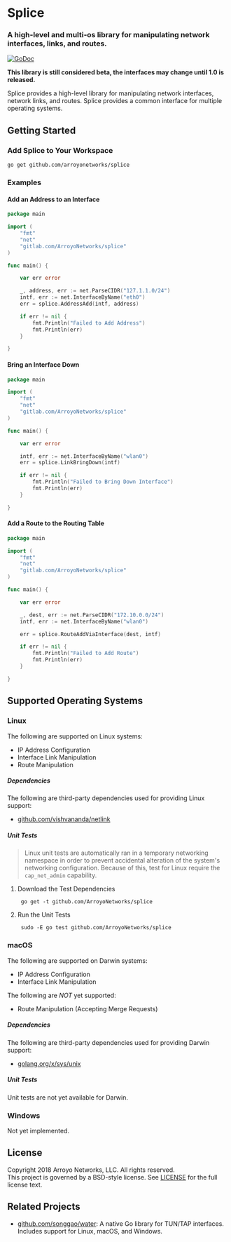# Splice
### A high-level and multi-os library for manipulating network interfaces, links, and routes.


[![GoDoc](https://godoc.org/github.com/ArroyoNetworks/splice?status.svg)](https://godoc.org/github.com/ArroyoNetworks/splice)

**This library is still considered beta, the interfaces may change until 1.0 is released.**

Splice provides a high-level library for manipulating network interfaces, network links, and routes. Splice provides a common interface
for multiple operating systems.

## Getting Started

### Add Splice to Your Workspace

    go get github.com/arroyonetworks/splice

### Examples

#### Add an Address to an Interface

```go
package main

import (
    "fmt"
    "net"
    "gitlab.com/ArroyoNetworks/splice"
)

func main() {

    var err error

    _, address, err := net.ParseCIDR("127.1.1.0/24")
    intf, err := net.InterfaceByName("eth0")    
    err = splice.AddressAdd(intf, address)

    if err != nil {
        fmt.Println("Failed to Add Address")
        fmt.Println(err)
    }

}
```

#### Bring an Interface Down

```go
package main

import (
    "fmt"
    "net"
    "gitlab.com/ArroyoNetworks/splice"
)

func main() {

    var err error

    intf, err := net.InterfaceByName("wlan0")    
    err = splice.LinkBringDown(intf)

    if err != nil {
        fmt.Println("Failed to Bring Down Interface")
        fmt.Println(err)
    }

}
```

#### Add a Route to the Routing Table

```go
package main

import (
    "fmt"
    "net"
    "gitlab.com/ArroyoNetworks/splice"
)

func main() {

    var err error

    _, dest, err := net.ParseCIDR("172.10.0.0/24")
    intf, err := net.InterfaceByName("wlan0")    

    err = splice.RouteAddViaInterface(dest, intf)

    if err != nil {
        fmt.Println("Failed to Add Route")
        fmt.Println(err)
    }

}
```

## Supported Operating Systems

### Linux

The following are supported on Linux systems:

- IP Address Configuration
- Interface Link Manipulation
- Route Manipulation

##### Dependencies

The following are third-party dependencies used for providing Linux support:

- [github.com/vishvananda/netlink](https://github.com/vishvananda/netlink)

##### Unit Tests

> Linux unit tests are automatically ran in a temporary networking namespace in order to prevent
> accidental alteration of the system's networking configuration. Because of this, test for
> Linux require the `cap_net_admin` capability.

1. Download the Test Dependencies

        go get -t github.com/ArroyoNetworks/splice

2. Run the Unit Tests

        sudo -E go test github.com/ArroyoNetworks/splice

### macOS

The following are supported on Darwin systems:

- IP Address Configuration
- Interface Link Manipulation

The following are *NOT* yet supported:

- Route Manipulation (Accepting Merge Requests)

##### Dependencies

The following are third-party dependencies used for providing Darwin support:

- [golang.org/x/sys/unix](https://godoc.org/golang.org/x/sys/unix)

##### Unit Tests

Unit tests are not yet available for Darwin.

### Windows

Not yet implemented.

## License

Copyright 2018 Arroyo Networks, LLC. All rights reserved.<br/>
This project is governed by a BSD-style license. See [LICENSE](https://github.com/ArroyoNetworks/splice/raw/master/LICENSE) for the full license text.

## Related Projects

- [github.com/songgao/water](https://github.com/songgao/water): A native Go library for TUN/TAP interfaces. Includes support for Linux, macOS, and Windows.
